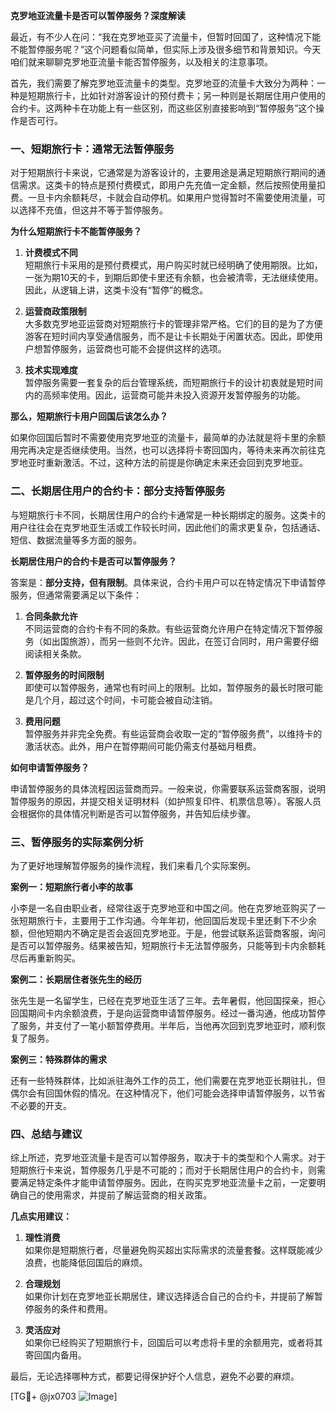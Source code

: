 **克罗地亚流量卡是否可以暂停服务？深度解读**

最近，有不少人在问：“我在克罗地亚买了流量卡，但暂时回国了，这种情况下能不能暂停服务呢？”这个问题看似简单，但实际上涉及很多细节和背景知识。今天咱们就来聊聊克罗地亚流量卡能否暂停服务，以及相关的注意事项。

首先，我们需要了解克罗地亚流量卡的类型。克罗地亚的流量卡大致分为两种：一种是短期旅行卡，比如针对游客设计的预付费卡；另一种则是长期居住用户使用的合约卡。这两种卡在功能上有一些区别，而这些区别直接影响到“暂停服务”这个操作是否可行。

### 一、短期旅行卡：通常无法暂停服务

对于短期旅行卡来说，它通常是为游客设计的，主要用途是满足短期旅行期间的通信需求。这类卡的特点是预付费模式，即用户先充值一定金额，然后按照使用量扣费。一旦卡内余额耗尽，卡就会自动停机。如果用户觉得暂时不需要使用流量，可以选择不充值，但这并不等于暂停服务。

**为什么短期旅行卡不能暂停服务？**

1. **计费模式不同**  
   短期旅行卡采用的是预付费模式，用户购买时就已经明确了使用期限。比如，一张为期10天的卡，到期后即使卡里还有余额，也会被清零，无法继续使用。因此，从逻辑上讲，这类卡没有“暂停”的概念。

2. **运营商政策限制**  
   大多数克罗地亚运营商对短期旅行卡的管理非常严格。它们的目的是为了方便游客在短时间内享受通信服务，而不是让卡长期处于闲置状态。因此，即使用户想暂停服务，运营商也可能不会提供这样的选项。

3. **技术实现难度**  
   暂停服务需要一套复杂的后台管理系统，而短期旅行卡的设计初衷就是短时间内的高频率使用。因此，运营商可能并未投入资源开发暂停服务的功能。

**那么，短期旅行卡用户回国后该怎么办？**

如果你回国后暂时不需要使用克罗地亚的流量卡，最简单的办法就是将卡里的余额用完再决定是否继续使用。当然，也可以选择将卡寄回国内，等待未来再次前往克罗地亚时重新激活。不过，这种方法的前提是你确定未来还会回到克罗地亚。

### 二、长期居住用户的合约卡：部分支持暂停服务

与短期旅行卡不同，长期居住用户的合约卡通常是一种长期绑定的服务。这类卡的用户往往会在克罗地亚生活或工作较长时间，因此他们的需求更复杂，包括通话、短信、数据流量等多方面的服务。

**长期居住用户的合约卡是否可以暂停服务？**

答案是：**部分支持，但有限制**。具体来说，合约卡用户可以在特定情况下申请暂停服务，但通常需要满足以下条件：

1. **合同条款允许**  
   不同运营商的合约卡有不同的条款。有些运营商允许用户在特定情况下暂停服务（如出国旅游），而另一些则不允许。因此，在签订合同时，用户需要仔细阅读相关条款。

2. **暂停服务的时间限制**  
   即使可以暂停服务，通常也有时间上的限制。比如，暂停服务的最长时限可能是几个月，超过这个时间，卡可能会被自动注销。

3. **费用问题**  
   暂停服务并非完全免费。有些运营商会收取一定的“暂停服务费”，以维持卡的激活状态。此外，用户在暂停期间可能仍需支付基础月租费。

**如何申请暂停服务？**

申请暂停服务的具体流程因运营商而异。一般来说，你需要联系运营商客服，说明暂停服务的原因，并提交相关证明材料（如护照复印件、机票信息等）。客服人员会根据你的具体情况判断是否可以暂停服务，并告知后续步骤。

### 三、暂停服务的实际案例分析

为了更好地理解暂停服务的操作流程，我们来看几个实际案例。

**案例一：短期旅行者小李的故事**

小李是一名自由职业者，经常往返于克罗地亚和中国之间。他在克罗地亚购买了一张短期旅行卡，主要用于工作沟通。今年年初，他回国后发现卡里还剩下不少余额，但他短期内不确定是否会返回克罗地亚。于是，他尝试联系运营商客服，询问是否可以暂停服务。结果被告知，短期旅行卡无法暂停服务，只能等到卡内余额耗尽后再重新购买。

**案例二：长期居住者张先生的经历**

张先生是一名留学生，已经在克罗地亚生活了三年。去年暑假，他回国探亲，担心回国期间卡内余额浪费，于是向运营商申请暂停服务。经过一番沟通，他成功暂停了服务，并支付了一笔小额暂停费用。半年后，当他再次回到克罗地亚时，顺利恢复了服务。

**案例三：特殊群体的需求**

还有一些特殊群体，比如派驻海外工作的员工，他们需要在克罗地亚长期驻扎，但偶尔会有回国休假的情况。在这种情况下，他们可能会选择申请暂停服务，以节省不必要的开支。

### 四、总结与建议

综上所述，克罗地亚流量卡是否可以暂停服务，取决于卡的类型和个人需求。对于短期旅行卡来说，暂停服务几乎是不可能的；而对于长期居住用户的合约卡，则需要满足特定条件才能申请暂停服务。因此，在购买克罗地亚流量卡之前，一定要明确自己的使用需求，并提前了解运营商的相关政策。

**几点实用建议：**

1. **理性消费**  
   如果你是短期旅行者，尽量避免购买超出实际需求的流量套餐。这样既能减少浪费，也能降低回国后的麻烦。

2. **合理规划**  
   如果你计划在克罗地亚长期居住，建议选择适合自己的合约卡，并提前了解暂停服务的条件和费用。

3. **灵活应对**  
   如果你已经购买了短期旅行卡，回国后可以考虑将卡里的余额用完，或者将其寄回国内备用。

最后，无论选择哪种方式，都要记得保护好个人信息，避免不必要的麻烦。

[TG💪+ @jx0703 ![Image](https://github.com/user-attachments/assets/dbca1d08-cadb-493c-b0ec-ad6f7a83f270)]
